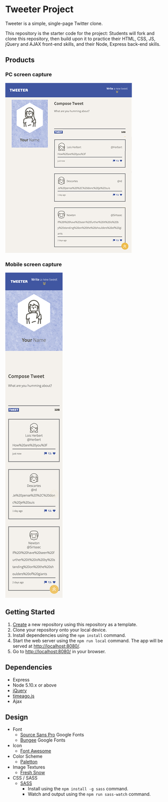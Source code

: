 # Tweeter Project

Tweeter is a simple, single-page Twitter clone.

This repository is the starter code for the project: Students will fork and clone this repository, then build upon it to practice their HTML, CSS, JS, jQuery and AJAX front-end skills, and their Node, Express back-end skills.

## Products

### PC screen capture

![PC](/images/pc.png)

### Mobile screen capture

![Mobile](/images/mobile.png)

## Getting Started

1. [Create](https://docs.github.com/en/repositories/creating-and-managing-repositories/creating-a-repository-from-a-template) a new repository using this repository as a template.
2. Clone your repository onto your local device.
3. Install dependencies using the `npm install` command.
4. Start the web server using the `npm run local` command. The app will be served at <http://localhost:8080/>.
5. Go to <http://localhost:8080/> in your browser.

## Dependencies

- Express
- Node 5.10.x or above
- [jQuery](https://ajax.googleapis.com/ajax/libs/jquery/3.4.1/jquery.min.js)
- [timeago.js](https://cdnjs.com/libraries/timeago.js)
- Ajax

## Design

- Font
  - [Source Sans Pro](https://fonts.google.com/specimen/Source+Sans+Pro?query=Source+Sans+Pro) Google Fonts
  - [Bungee](https://fonts.google.com/specimen/Bungee?query=Bungee) Google Fonts
- Icon
  - [Font Awesome](https://fontawesome.com/)
- Color Scheme
  - [Paletton](https://paletton.com/#uid=73P0u0klNtRc9Kdhxz+q+rJt2lt)
- Image Textures
  - [Fresh Snow](https://www.transparenttextures.com/)
- CSS / SASS
  - [SASS](https://sass-lang.com/guide)
    - Install using the `npm install -g sass` command.
    - Watch and output using the `npm run sass-watch` command.
